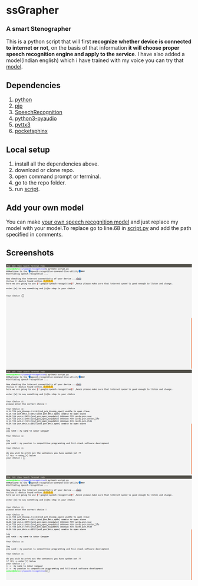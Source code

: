 # ssGrapher
### A smart Stenographer

This is a python script that will first **recognize whether device is connected to internet or not**, on the basis of that information **it will choose proper speech recognition engine and apply to the service**. I have also added a model(Indian english) which i have trained with my voice you can try that [model](https://github.com/Sheldon1999/speech-recognition/tree/master/en-in).

## Dependencies

1. [python](https://www.python.org/downloads/)
2. [pip](https://pip.pypa.io/en/stable/installing/)
3. [SpeechRecognition](https://pypi.org/project/SpeechRecognition/)
4. [python3-pyaudio](https://pypi.org/project/PyAudio/)
5. [pyttx3](https://pypi.org/project/pyttsx3/)
6. [pocketsphinx](https://pypi.org/project/pocketsphinx/)

## Local setup

1. install all the dependencies above.
2. download or clone repo.
3. open command prompt or terminal.
4. go to the repo folder.
3. run [script](https://github.com/Sheldon1999/speech-recognition/blob/master/script.py).

## Add your own model

You can make [your own speech recognition model](https://cmusphinx.github.io/wiki/tutorialadapt/) and just replace my model with your model.To replace go to line.68 in [script.py](https://github.com/Sheldon1999/speech-recognition/blob/master/script.py) and add the path specified in comments.

## Screenshots

![scrnshot1](https://github.com/Sheldon1999/speech-recognition/blob/master/screenshots/Screenshot%20from%202020-05-24%2011-26-00.png)
![scrnshot2](https://github.com/Sheldon1999/speech-recognition/blob/master/screenshots/Screenshot%20from%202020-05-24%2011-27-24.png)
![scrnshot3](https://github.com/Sheldon1999/speech-recognition/blob/master/screenshots/Screenshot%20from%202020-05-24%2011-27-35.png)
